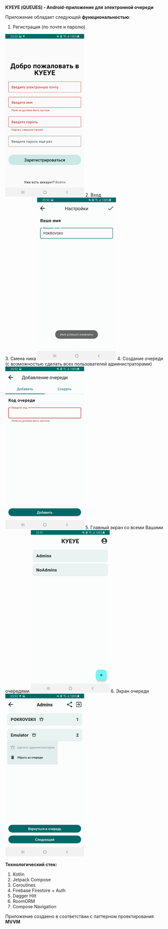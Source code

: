 **КУЕУЕ (QUEUES) - Android-приложение для электронной очереди**

Приложение обладает следующей **функциональностью**:
1. Регистрация (по почте и паролю)
<img src='imgs/SignUp.jpg' width='250'>
2. Вход <br>
3. Смена ника
<img src='imgs/Settings.jpg' width='250'>
4. Создание очереди (с возможностью сделать всех пользователей администраторами)
<img src='imgs/CreatingQueue.jpg' width='250'>
5. Главный экран со всеми Вашими очередями
<img src='imgs/MainScreen.jpg' width='250'>
6. Экран очереди
<img src='imgs/QueueScreen.jpg' width='250'>

**Технологический стек:**
1. Kotlin
2. Jetpack Compose
3. Coroutines
4. Firebase Firestore + Auth
5. Dagger Hilt
6. RoomORM
7. Compose Navigation

Приложение создаено в соответствии с паттерном проектирования **MVVM**
